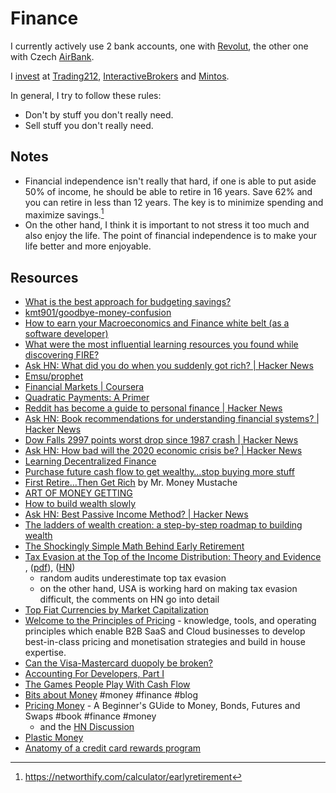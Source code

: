 # Finance

I currently actively use 2 bank accounts, one with [Revolut](https://www.revolut.com/en-CZ/), the other one with Czech [AirBank](https://www.airbank.cz/).

I [invest](/economics/investing.md) at [Trading212](https://www.trading212.com/), [InteractiveBrokers](https://www.interactivebrokers.co.uk/en/home.php) and [Mintos](https://www.mintos.com/en/).

In general, I try to follow these rules:

- Don't by stuff you don't really need.
- Sell stuff you don't really need.

## Notes

- Financial independence isn't really that hard, if one is able to put aside 50% of income, he should be able to retire in 16 years. Save 62% and you can retire in less than 12 years. The key is to minimize spending and maximize savings.[^1]
- On the other hand, I think it is important to not stress it too much and also enjoy the life. The point of financial independence is to make your life better and more enjoyable.

[^1]: https://networthify.com/calculator/earlyretirement

## Resources

- [What is the best approach for budgeting savings?](https://www.reddit.com/r/ynab/comments/8d4ab4/what_is_the_best_approach_for_budgeting_savings/)
- [kmt901/goodbye-money-confusion](https://github.com/kmt901/goodbye-money-confusion#readme)
- [How to earn your Macroeconomics and Finance white belt (as a software developer)](https://notamonadtutorial.com/how-to-earn-your-macroeconomics-and-finance-white-belt-as-a-software-developer-136e7454866f)
- [What were the most influential learning resources you found while discovering FIRE?](https://www.reddit.com/r/financialindependence/comments/c9yan7/what_were_the_most_influential_learning_resources/)
- [Ask HN: What did you do when you suddenly got rich? | Hacker News](https://news.ycombinator.com/item?id=20521902)
- [Emsu/prophet](https://github.com/Emsu/prophet)
- [Financial Markets | Coursera](https://www.coursera.org/learn/financial-markets-global)
- [Quadratic Payments: A Primer](https://vitalik.ca/general/2019/12/07/quadratic.html)
- [Reddit has become a guide to personal finance | Hacker News](https://news.ycombinator.com/item?id=22478854)
- [Ask HN: Book recommendations for understanding financial systems? | Hacker News](https://news.ycombinator.com/item?id=22573204)
- [Dow Falls 2997 points worst drop since 1987 crash | Hacker News](https://news.ycombinator.com/item?id=22597192)
- [Ask HN: How bad will the 2020 economic crisis be? | Hacker News](https://news.ycombinator.com/item?id=22654131)
- [Learning Decentralized Finance](https://github.com/ajlopez/LearningDeFi)
- [Purchase future cash flow to get wealthy…stop buying more stuff](https://themdpreneur.com/purchase-future-cash-stop-buying-more-stuff/)
- [First Retire…Then Get Rich](https://www.mrmoneymustache.com/2012/05/14/first-retire-then-get-rich/) by Mr. Money Mustache
- [ART OF MONEY GETTING](http://www.fourmilab.ch/etexts/www/barnum/moneygetting/moneygetting.html)
- [How to build wealth slowly](https://pjrvs.com/wealth)
- [Ask HN: Best Passive Income Method? | Hacker News](https://news.ycombinator.com/item?id=20052668)
- [The ladders of wealth creation: a step-by-step roadmap to building wealth](https://nathanbarry.com/wealth-creation/)
- [The Shockingly Simple Math Behind Early Retirement](https://www.mrmoneymustache.com/2012/01/13/the-shockingly-simple-math-behind-early-retirement/)
- [Tax Evasion at the Top of the Income Distribution: Theory and Evidence ](https://www.nber.org/papers/w28542), ([pdf](https://www.nber.org/system/files/working_papers/w28542/w28542.pdf)), ([HN](https://news.ycombinator.com/item?id=27195009))
  - random audits underestimate top tax evasion
  - on the other hand, USA is working hard on making tax evasion difficult, the comments on HN go into detail
- [Top Fiat Currencies by Market Capitalization](https://www.fiatmarketcap.com/)
- [Welcome to the Principles of Pricing](https://www.principlesofpricing.com) - knowledge, tools, and operating principles which enable B2B SaaS and Cloud businesses to develop best-in-class pricing and monetisation strategies and build in house expertise.
- [Can the Visa-Mastercard duopoly be broken?](https://www.economist.com/finance-and-economics/2022/08/17/can-the-visa-mastercard-duopoly-be-broken)
- [Accounting For Developers, Part I](https://www.moderntreasury.com/journal/accounting-for-developers-part-i)
- [The Games People Play With Cash Flow](https://commoncog.com/cash-flow-games/)
- [Bits about Money](https://www.bitsaboutmoney.com) #money #finance #blog
- [Pricing Money](http://www.jdawiseman.com/books/pricing-money/Pricing_Money_JDAWiseman.html) - A Beginner's GUide to Money, Bonds, Futures and Swaps #book #finance #money
  - and the [HN Discussion](https://news.ycombinator.com/item?id=36358754)
- [Plastic Money](https://computer.rip/2023-09-03-plastic-money.html)
- [Anatomy of a credit card rewards program](https://www.bitsaboutmoney.com/archive/anatomy-of-credit-card-rewards-programs/)
